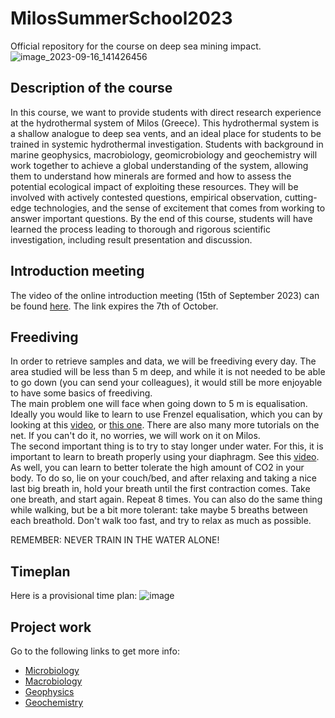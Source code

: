 # MilosSummerSchool2023
Official repository for the course on deep sea mining impact.
![image_2023-09-16_141426456](https://github.com/MeinzBeur/MilosSummerSchool2023/assets/43003903/d81d4cd3-de39-4989-a209-701e1b6bbdc8)

## Description of the course
In this course, we want to provide students with direct research experience at the hydrothermal system of Milos (Greece). This hydrothermal system is a shallow analogue to deep sea vents, and an ideal place for students to be trained in systemic hydrothermal investigation. Students with background in marine geophysics, macrobiology, geomicrobiology and geochemistry will work together to achieve a global understanding of the system, allowing them to understand how minerals are formed and how to assess the potential ecological impact of exploiting these resources. They will be involved with actively contested questions, empirical observation, cutting-edge technologies, and the sense of excitement that comes from working to answer important questions. By the end of this course, students will have learned the process leading to thorough and rigorous scientific investigation, including result presentation and discussion.

## Introduction meeting
The video of the online introduction meeting (15th of September 2023) can be found [here](https://filesender.sikt.no/?s=download&token=f5e083e4-a4c4-4ef7-bcd8-bad012ceb3dc). The link expires the 7th of October.

## Freediving
In order to retrieve samples and data, we will be freediving every day. The area studied will be less than 5 m deep, and while it is not needed to be able to go down (you can send your colleagues), it would still be more enjoyable to have some basics of freediving.  
The main problem one will face when going down to 5 m is equalisation. Ideally you would like to learn to use Frenzel equalisation, which you can by looking at this [video](https://www.youtube.com/watch?v=yxdEvyrKatc), or [this one](https://www.youtube.com/watch?v=Mo07gZR741M). There are also many more tutorials on the net. If you can't do it, no worries, we will work on it on Milos.  
The second important thing is to try to stay longer under water. For this, it is important to learn to breath properly using your diaphragm. See this [video](https://www.youtube.com/watch?v=ADdqYzcBeLw&start=934). As well, you can learn to better tolerate the high amount of CO2 in your body. To do so, lie on your couch/bed, and after relaxing and taking a nice last big breath in, hold your breath until the first contraction comes. Take one breath, and start again. Repeat 8 times. You can also do the same thing while walking, but be a bit more tolerant: take maybe 5 breaths between each breathold. Don't walk too fast, and try to relax as much as possible.  
  
REMEMBER: NEVER TRAIN IN THE WATER ALONE!

## Timeplan
Here is a provisional time plan:
![image](https://github.com/MeinzBeur/MilosSummerSchool2023/assets/43003903/697b8e00-0666-47d1-a002-cb6770de4c99)

## Project work
Go to the following links to get more info:  
- [Microbiology](Microbiology.md)
- [Macrobiology](Macrobiology.md)
- [Geophysics](Geophysics.md)
- [Geochemistry](Geochemistry.md)


